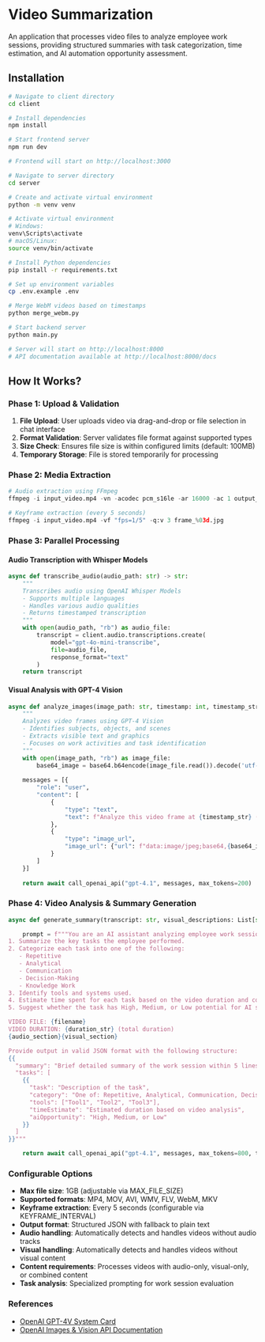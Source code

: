 # Video Summarization

An application that processes video files to analyze employee work sessions, providing structured summaries with task categorization, time estimation, and AI automation opportunity assessment.

## Installation

```bash
# Navigate to client directory
cd client

# Install dependencies
npm install

# Start frontend server
npm run dev

# Frontend will start on http://localhost:3000
```

```bash
# Navigate to server directory
cd server

# Create and activate virtual environment
python -m venv venv

# Activate virtual environment
# Windows:
venv\Scripts\activate
# macOS/Linux:
source venv/bin/activate

# Install Python dependencies
pip install -r requirements.txt

# Set up environment variables
cp .env.example .env

# Merge WebM videos based on timestamps
python merge_webm.py

# Start backend server
python main.py

# Server will start on http://localhost:8000
# API documentation available at http://localhost:8000/docs
```

## How It Works?

### Phase 1: Upload & Validation

1. **File Upload**: User uploads video via drag-and-drop or file selection in chat interface
2. **Format Validation**: Server validates file format against supported types
3. **Size Check**: Ensures file size is within configured limits (default: 100MB)
4. **Temporary Storage**: File is stored temporarily for processing

### Phase 2: Media Extraction

```python
# Audio extraction using FFmpeg
ffmpeg -i input_video.mp4 -vn -acodec pcm_s16le -ar 16000 -ac 1 output_audio.wav

# Keyframe extraction (every 5 seconds)
ffmpeg -i input_video.mp4 -vf "fps=1/5" -q:v 3 frame_%03d.jpg
```

### Phase 3: Parallel Processing

#### Audio Transcription with Whisper Models

```python
async def transcribe_audio(audio_path: str) -> str:
    """
    Transcribes audio using OpenAI Whisper Models
    - Supports multiple languages
    - Handles various audio qualities
    - Returns timestamped transcription
    """
    with open(audio_path, "rb") as audio_file:
        transcript = client.audio.transcriptions.create(
            model="gpt-4o-mini-transcribe",
            file=audio_file,
            response_format="text"
        )
    return transcript
```

#### Visual Analysis with GPT-4 Vision

```python
async def analyze_images(image_path: str, timestamp: int, timestamp_str: str = None) -> str:
    """
    Analyzes video frames using GPT-4 Vision
    - Identifies subjects, objects, and scenes
    - Extracts visible text and graphics
    - Focuses on work activities and task identification
    """
    with open(image_path, "rb") as image_file:
        base64_image = base64.b64encode(image_file.read()).decode('utf-8')
    
    messages = [{
        "role": "user",
        "content": [
            {
                "type": "text", 
                "text": f"Analyze this video frame at {timestamp_str} ({timestamp}s). Describe: 1) Main subjects/people and their actions, 2) Key objects and environment, 3) Text/graphics visible, 4) Overall scene context. Be specific and concise about what tasks or activities are being performed."
            },
            {
                "type": "image_url",
                "image_url": {"url": f"data:image/jpeg;base64,{base64_image}"}
            }
        ]
    }]
    
    return await call_openai_api("gpt-4.1", messages, max_tokens=200)
```

### Phase 4: Video Analysis & Summary Generation

```python
async def generate_summary(transcript: str, visual_descriptions: List[str], filename: str, video_duration: float = 0.0) -> str:

    prompt = f"""You are an AI assistant analyzing employee work session transcripts. Analyze this {content_description} and your goal is to:
1. Summarize the key tasks the employee performed.
2. Categorize each task into one of the following: 
   - Repetitive
   - Analytical
   - Communication
   - Decision-Making
   - Knowledge Work
3. Identify tools and systems used.
4. Estimate time spent for each task based on the video duration and content analysis.
5. Suggest whether the task has High, Medium, or Low potential for AI support.

VIDEO FILE: {filename}
VIDEO DURATION: {duration_str} (total duration)
{audio_section}{visual_section}

Provide output in valid JSON format with the following structure:
{{
  "summary": "Brief detailed summary of the work session within 5 lines.",
  "tasks": [
    {{
      "task": "Description of the task",
      "category": "One of: Repetitive, Analytical, Communication, Decision-Making, Knowledge Work",
      "tools": ["Tool1", "Tool2", "Tool3"],
      "timeEstimate": "Estimated duration based on video analysis",
      "aiOpportunity": "High, Medium, or Low"
    }}
  ]
}}"""

    return await call_openai_api("gpt-4.1", messages, max_tokens=800, temperature=0.2)
```

### Configurable Options

- **Max file size**: 1GB (adjustable via MAX_FILE_SIZE)
- **Supported formats**: MP4, MOV, AVI, WMV, FLV, WebM, MKV
- **Keyframe extraction**: Every 5 seconds (configurable via KEYFRAME_INTERVAL)
- **Output format**: Structured JSON with fallback to plain text
- **Audio handling**: Automatically detects and handles videos without audio tracks
- **Visual handling**: Automatically detects and handles videos without visual content
- **Content requirements**: Processes videos with audio-only, visual-only, or combined content
- **Task analysis**: Specialized prompting for work session evaluation

### References

- [OpenAI GPT-4V System Card](https://openai.com/index/gpt-4v-system-card/)
- [OpenAI Images & Vision API Documentation](https://platform.openai.com/docs/guides/images-vision)
